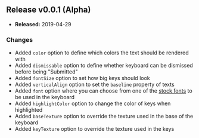 ## Release v0.0.1 (Alpha)

- **Released:** 2019-04-29

### Changes
- Added `color` option to define which colors the text should be rendered with
- Added `dismissable` option to define whether keyboard can be dismissed before being "Submitted"
- Added `fontSize` option to set how big keys should look
- Added `verticalAlign` option to set the `baseline` property of texts
- Added `font` option where you can choose from one of the [stock fonts](https://aframe.io/docs/0.9.0/components/text.html#stock-fonts) to be used in the keyboard
- Added `highlightColor` option to change the color of keys when highlighted
- Added `baseTexture` option to override the texture used in the base of the keyboard
- Added `keyTexture` option to override the texture used in the keys
